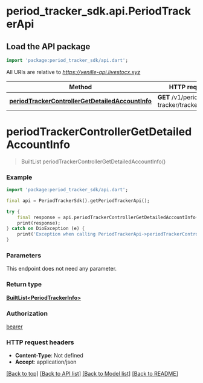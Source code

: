 # period_tracker_sdk.api.PeriodTrackerApi

## Load the API package
```dart
import 'package:period_tracker_sdk/api.dart';
```

All URIs are relative to *https://venille-api.livestocx.xyz*

Method | HTTP request | Description
------------- | ------------- | -------------
[**periodTrackerControllerGetDetailedAccountInfo**](PeriodTrackerApi.md#periodtrackercontrollergetdetailedaccountinfo) | **GET** /v1/period-tracker/tracker/history | 


# **periodTrackerControllerGetDetailedAccountInfo**
> BuiltList<PeriodTrackerInfo> periodTrackerControllerGetDetailedAccountInfo()



### Example
```dart
import 'package:period_tracker_sdk/api.dart';

final api = PeriodTrackerSdk().getPeriodTrackerApi();

try {
    final response = api.periodTrackerControllerGetDetailedAccountInfo();
    print(response);
} catch on DioException (e) {
    print('Exception when calling PeriodTrackerApi->periodTrackerControllerGetDetailedAccountInfo: $e\n');
}
```

### Parameters
This endpoint does not need any parameter.

### Return type

[**BuiltList&lt;PeriodTrackerInfo&gt;**](PeriodTrackerInfo.md)

### Authorization

[bearer](../README.md#bearer)

### HTTP request headers

 - **Content-Type**: Not defined
 - **Accept**: application/json

[[Back to top]](#) [[Back to API list]](../README.md#documentation-for-api-endpoints) [[Back to Model list]](../README.md#documentation-for-models) [[Back to README]](../README.md)

